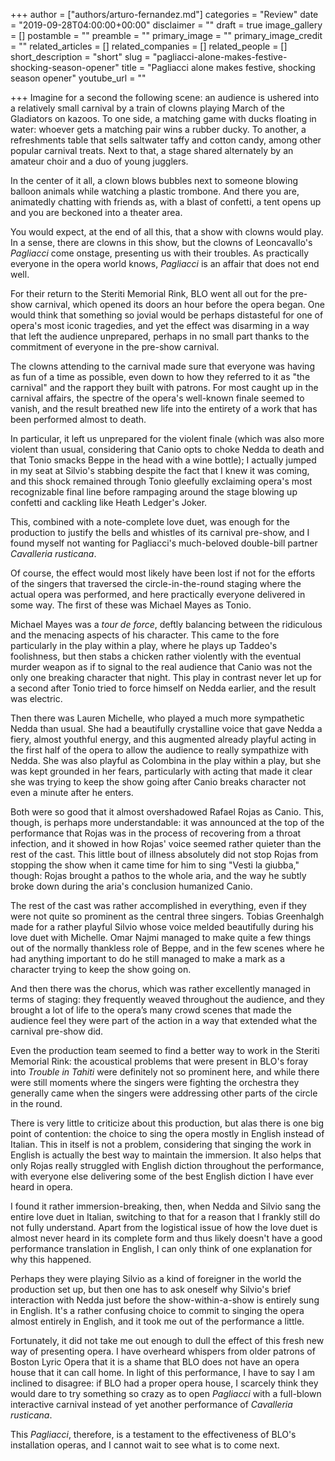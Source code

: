 +++
author = ["authors/arturo-fernandez.md"]
categories = "Review"
date = "2019-09-28T04:00:00+00:00"
disclaimer = ""
draft = true
image_gallery = []
postamble = ""
preamble = ""
primary_image = ""
primary_image_credit = ""
related_articles = []
related_companies = []
related_people = []
short_description = "short"
slug = "pagliacci-alone-makes-festive-shocking-season-opener"
title = "Pagliacci alone makes festive, shocking season opener"
youtube_url = ""

+++
Imagine for a second the following scene: an audience is ushered into a relatively small carnival by a train of clowns playing March of the Gladiators on kazoos. To one side, a matching game with ducks floating in water: whoever gets a matching pair wins a rubber ducky. To another, a refreshments table that sells saltwater taffy and cotton candy, among other popular carnival treats. Next to that, a stage shared alternately by an amateur choir and a duo of young jugglers. 

In the center of it all, a clown blows bubbles next to someone blowing balloon animals while watching a plastic trombone. And there you are, animatedly chatting with friends as, with a blast of confetti, a tent opens up and you are beckoned into a theater area.

You would expect, at the end of all this, that a show with clowns would play. In a sense, there are clowns in this show, but the clowns of Leoncavallo's _Pagliacci_ come onstage, presenting us with their troubles. As practically everyone in the opera world knows, _Pagliacci_ is an affair that does not end well.

For their return to the Steriti Memorial Rink, BLO went all out for the pre-show carnival, which opened its doors an hour before the opera began. One would think that something so jovial would be perhaps distasteful for one of opera's most iconic tragedies, and yet the effect was disarming in a way that left the audience unprepared, perhaps in no small part thanks to the commitment of everyone in the pre-show carnival. 

The clowns attending to the carnival made sure that everyone was having as fun of a time as possible, even down to how they referred to it as "the carnival" and the rapport they built with patrons. For most caught up in the carnival affairs, the spectre of the opera's well-known finale seemed to vanish, and the result breathed new life into the entirety of a work that has been performed almost to death. 

In particular, it left us unprepared for the violent finale (which was also more violent than usual, considering that Canio opts to choke Nedda to death and that Tonio smacks Beppe in the head with a wine bottle); I actually jumped in my seat at Silvio's stabbing despite the fact that I knew it was coming, and this shock remained through Tonio gleefully exclaiming opera's most recognizable final line before rampaging around the stage blowing up confetti and cackling like Heath Ledger's Joker.

This, combined with a note-complete love duet, was enough for the production to justify the bells and whistles of its carnival pre-show, and I found myself not wanting for Pagliacci's much-beloved double-bill partner _Cavalleria rusticana_.

Of course, the effect would most likely have been lost if not for the efforts of the singers that traversed the circle-in-the-round staging where the actual opera was performed, and here practically everyone delivered in some way. The first of these was Michael Mayes as Tonio. 

Michael Mayes was a _tour de force_, deftly balancing between the ridiculous and the menacing aspects of his character. This came to the fore particularly in the play within a play, where he plays up Taddeo's foolishness, but then stabs a chicken rather violently with the eventual murder weapon as if to signal to the real audience that Canio was not the only one breaking character that night. This play in contrast never let up for a second after Tonio tried to force himself on Nedda earlier, and the result was electric.

Then there was Lauren Michelle, who played a much more sympathetic Nedda than usual. She had a beautifully crystalline voice that gave Nedda a fiery, almost youthful energy, and this augmented already playful acting in the first half of the opera to allow the audience to really sympathize with Nedda. She was also playful as Colombina in the play within a play, but she was kept grounded in her fears, particularly with acting that made it clear she was trying to keep the show going after Canio breaks character not even a minute after he enters.

Both were so good that it almost overshadowed Rafael Rojas as Canio. This, though, is perhaps more understandable: it was announced at the top of the performance that Rojas was in the process of recovering from a throat infection, and it showed in how Rojas' voice seemed rather quieter than the rest of the cast. This little bout of illness absolutely did not stop Rojas from stopping the show when it came time for him to sing "Vesti la giubba," though: Rojas brought a pathos to the whole aria, and the way he subtly broke down during the aria's conclusion humanized Canio.

The rest of the cast was rather accomplished in everything, even if they were not quite so prominent as the central three singers. Tobias Greenhalgh made for a rather playful Silvio whose voice melded beautifully during his love duet with Michelle. Omar Najmi managed to make quite a few things out of the normally thankless role of Beppe, and in the few scenes where he had anything important to do he still managed to make a mark as a character trying to keep the show going on. 

And then there was the chorus, which was rather excellently managed in terms of staging: they frequently weaved throughout the audience, and they brought a lot of life to the opera’s many crowd scenes that made the audience feel they were part of the action in a way that extended what the carnival pre-show did. 

Even the production team seemed to find a better way to work in the Steriti Memorial Rink: the acoustical problems that were present in BLO's foray into _Trouble in Tahiti_ were definitely not so prominent here, and while there were still moments where the singers were fighting the orchestra they generally came when the singers were addressing other parts of the circle in the round.

There is very little to criticize about this production, but alas there is one big point of contention: the choice to sing the opera mostly in English instead of Italian. This in itself is not a problem, considering that singing the work in English is actually the best way to maintain the immersion. It also helps that only Rojas really struggled with English diction throughout the performance, with everyone else delivering some of the best English diction I have ever heard in opera. 

I found it rather immersion-breaking, then, when Nedda and Silvio sang the entire love duet in Italian, switching to that for a reason that I frankly still do not fully understand. Apart from the logistical issue of how the love duet is almost never heard in its complete form and thus likely doesn't have a good performance translation in English, I can only think of one explanation for why this happened. 

Perhaps they were playing Silvio as a kind of foreigner in the world the production set up, but then one has to ask oneself why Silvio's brief interaction with Nedda just before the show-within-a-show is entirely sung in English. It's a rather confusing choice to commit to singing the opera almost entirely in English, and it took me out of the performance a little.

Fortunately, it did not take me out enough to dull the effect of this fresh new way of presenting opera. I have overheard whispers from older patrons of Boston Lyric Opera that it is a shame that BLO does not have an opera house that it can call home. In light of this performance, I have to say I am inclined to disagree: if BLO had a proper opera house, I scarcely think they would dare to try something so crazy as to open _Pagliacci_ with a full-blown interactive carnival instead of yet another performance of _Cavalleria rusticana_. 

This _Pagliacci_, therefore, is a testament to the effectiveness of BLO's installation operas, and I cannot wait to see what is to come next.
